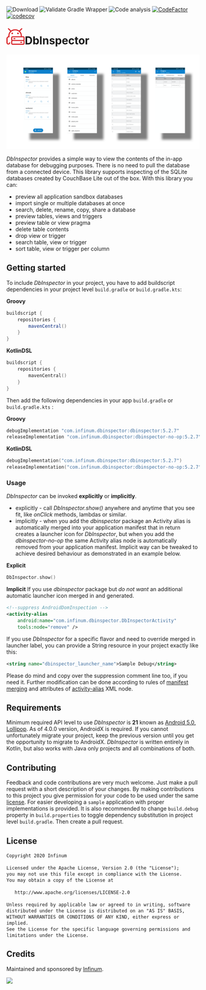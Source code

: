 ![Download](https://img.shields.io/maven-central/v/com.infinum.dbinspector/dbinspector) ![Validate Gradle Wrapper](https://github.com/infinum/android_dbinspector/workflows/Validate%20Gradle%20Wrapper/badge.svg) ![Code analysis](https://github.com/infinum/android_dbinspector/workflows/Code%20analysis/badge.svg) [![CodeFactor](https://www.codefactor.io/repository/github/infinum/android_dbinspector/badge)](https://www.codefactor.io/repository/github/infinum/android_dbinspector) [![codecov](https://codecov.io/gh/infinum/android_dbinspector/branch/master/graph/badge.svg?token=LlJaXeahQC)](https://codecov.io/gh/infinum/android_dbinspector)

### <img align="left" src="logo.svg" width="48">
# DbInspector

![UI](ui.png)

_DbInspector_ provides a simple way to view the contents of the in-app database for debugging purposes.
There is no need to pull the database from a connected device.
This library supports inspecting of the SQLite databases created by CouchBase Lite out of the box.
With this library you can:
* preview all application sandbox databases
* import single or multiple databases at once
* search, delete, rename, copy, share a database
* preview tables, views and triggers
* preview table or view pragma
* delete table contents
* drop view or trigger
* search table, view or trigger
* sort table, view or trigger per column

## Getting started
To include _DbInspector_ in your project, you have to add buildscript dependencies in your project level `build.gradle` or `build.gradle.kts`:

**Groovy**
```groovy
buildscript {
    repositories {
        mavenCentral()
    }
}
```
**KotlinDSL**
```kotlin
buildscript {
    repositories {
        mavenCentral()
    }
}
```

Then add the following dependencies in your app `build.gradle` or `build.gradle.kts` :

**Groovy**
```groovy
debugImplementation "com.infinum.dbinspector:dbinspector:5.2.7"
releaseImplementation "com.infinum.dbinspector:dbinspector-no-op:5.2.7"
```
**KotlinDSL**
```kotlin
debugImplementation("com.infinum.dbinspector:dbinspector:5.2.7")
releaseImplementation("com.infinum.dbinspector:dbinspector-no-op:5.2.7")
```

### Usage
_DbInspector_ can be invoked **explicitly** or **implicitly**.
* explicitly - call _DbInspector.show()_ anywhere and anytime that you see fit, like _onClick_ methods, lambdas or similar.
* implicitly - when you add the _dbinspector_ package an Activity alias is automatically merged into your application manifest that in return creates a launcher icon for _DbInspector_,
but when you add the _dbinspector-no-op_ the same Activity alias node is automatically removed from your application manifest.
Implicit way can be tweaked to achieve desired behaviour as demonstrated in an example below.

**Explicit**
```kotlin
DbInspector.show()
```
**Implicit**
If you use _dbinspector_ package but *do not want* an additional automatic launcher icon merged in and generated.
```xml
<!--suppress AndroidDomInspection -->
<activity-alias
    android:name="com.infinum.dbinspector.DbInspectorActivity"
    tools:node="remove" />
```
If you use _DbInspector_ for a specific flavor and need to override merged in launcher label, you can provide a String resource in your project exactly like this:
```xml
<string name="dbinspector_launcher_name">Sample Debug</string>
```
Please do mind and copy over the suppression comment line too, if you need it.
Further modification can be done according to rules of [manifest merging](https://developer.android.com/studio/build/manifest-merge) and attributes of [activity-alias](https://developer.android.com/guide/topics/manifest/activity-alias-element) XML node.

## Requirements
Minimum required API level to use _DbInspector_ is **21** known as [Android 5.0, Lollipop](https://www.android.com/versions/lollipop-5-0/).
As of 4.0.0 version, AndroidX is required. If you cannot unfortunately migrate your project, keep the previous version until you get the opportunity to migrate to AndroidX.
_DbInspector_ is written entirely in Kotlin, but also works with Java only projects and all combinations of both.

## Contributing
Feedback and code contributions are very much welcome. Just make a pull request with a short description of your changes. By making contributions to this project you give permission for your code to be used under the same [license](LICENSE).
For easier developing a `sample` application with proper implementations is provided.
It is also recommended to change `build.debug` property in `build.properties` to toggle dependency substitution in project level `build.gradle`.
Then create a pull request.

## License

```
Copyright 2020 Infinum

Licensed under the Apache License, Version 2.0 (the "License");
you may not use this file except in compliance with the License.
You may obtain a copy of the License at

   http://www.apache.org/licenses/LICENSE-2.0

Unless required by applicable law or agreed to in writing, software
distributed under the License is distributed on an "AS IS" BASIS,
WITHOUT WARRANTIES OR CONDITIONS OF ANY KIND, either express or implied.
See the License for the specific language governing permissions and
limitations under the License.
```

## Credits
Maintained and sponsored by [Infinum](http://www.infinum.com).

<a href="https://infinum.com">
  <img src="https://infinum.com/infinum.png" href="https://infinum.com" width="264">
</a>
